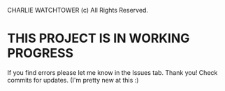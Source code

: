 CHARLIE WATCHTOWER (c) All Rights Reserved.

# THIS PROJECT IS IN WORKING PROGRESS 
If you find errors please let me know in the Issues tab.
Thank you!
Check commits for updates. (I'm pretty new at this :)
